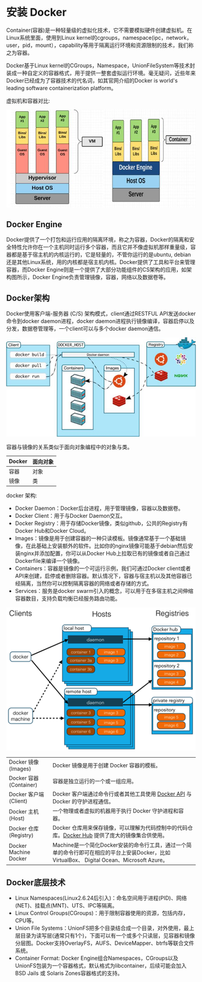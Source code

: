 # 安装 Docker


Container(容器)是一种轻量级的虚拟化技术，它不需要模拟硬件创建虚拟机。在Linux系统里面，使用到Linux kernel的cgroups，namespace(ipc，network， user，pid，mount），capability等用于隔离运行环境和资源限制的技术，我们称之为容器。

Docker基于Linux kernel的CGroups，Namespace，UnionFileSystem等技术封装成一种自定义的容器格式，用于提供一整套虚拟运行环境。毫无疑问，近些年来Docker已经成为了容器技术的代名词，如其官网介绍的Docker is world's leading software containerization platform。

虚拟机和容器对比:

![](image/00-00000.jpg)

## Docker Engine

Docker提供了一个打包和运行应用的隔离环境，称之为容器，Docker的隔离和安全特性允许你在一个主机同时运行多个容器，而且它并不像虚拟机那样重量级，容器都是基于宿主机的内核运行的，它是轻量的，不管你运行的是ubuntu, debian还是其他Linux系统，用的内核都是宿主机内核。Docker提供了工具和平台来管理容器，而Docker Engine则是一个提供了大部分功能组件的CS架构的应用，如架构图所示，Docker Engine负责管理镜像，容器，网络以及数据卷等。


## Docker架构

Docker使用客户端-服务器 (C/S) 架构模式，client通过RESTFUL API发送docker命令到docker daemon进程，docker daemon进程执行镜像编译，容器启停以及分发，数据卷管理等，一个client可以与多个docker daemon通信。

![](image/00-00001.jpg)

容器与镜像的关系类似于面向对象编程中的对象与类。

|Docker|面向对象|
----|-----
|容器|对象
|镜像|类

docker 架构:
* Docker Daemon：Docker后台进程，用于管理镜像，容器以及数据卷。
* Docker Client：用于与Docker Daemon交互。
* Docker Registry：用于存储Docker镜像，类似github，公共的Registry有Docker Hub和Docker Cloud。
* Images：镜像是用于创建容器的一种只读模板。镜像通常基于一个基础镜像，在此基础上安装额外的软件。比如你的nginx镜像可能基于debian然后安装nginx并添加配置，你可以从Docker Hub上拉取已有的镜像或者自己通过Dockerfile来编译一个镜像。
* Containers：容器是镜像的一个可运行示例，我们可通过Docker client或者API来创建，启停或者删除容器。默认情况下，容器与宿主机以及其他容器已经隔离，当然你可以控制隔离容器的网络或者存储的方式。
* Services：服务是docker swarm引入的概念，可以用于在多宿主机之间伸缩容器数目，支持负载均衡已经服务路由功能。

![](image/00-00002.png)

|||
------|-------
|Docker 镜像(Images)	|Docker 镜像是用于创建 Docker 容器的模板。
|Docker 容器(Container)	|容器是独立运行的一个或一组应用。
|Docker 客户端(Client)	|Docker 客户端通过命令行或者其他工具使用 [Docker API](https://docs.docker.com/reference/api/docker_remote_api) 与 Docker 的守护进程通信。
|Docker 主机(Host)	    |一个物理或者虚拟的机器用于执行 Docker 守护进程和容器。
|Docker 仓库(Registry)	|Docker 仓库用来保存镜像，可以理解为代码控制中的代码仓库。[Docker Hub](https://hub.docker.com) 提供了庞大的镜像集合供使用。
|Docker Machine	Docker  |Machine是一个简化Docker安装的命令行工具，通过一个简单的命令行即可在相应的平台上安装Docker，比如VirtualBox、 Digital Ocean、Microsoft Azure。






## Docker底层技术
* Linux Namespaces(Linux2.6.24后引入)：命名空间用于进程(PID)、网络(NET)、挂载点(MNT)、UTS、IPC等隔离。
* Linux Control Groups(CGroups)：用于限制容器使用的资源，包括内存，CPU等。
* Union File Systems：UnionFS把多个目录结合成一个目录，对外使用，最上层目录为读写层(通常只有1个)，下面可以有一个或多个只读层，见容器和镜像分层图。Docker支持OverlayFS，AUFS、DeviceMapper、btrfs等联合文件系统。
* Container Format: Docker Engine组合Namespaces，CGroups以及UnionFS包装为一个容器格式，默认格式为libcontainer，后续可能会加入BSD Jails 或 Solaris Zones容器格式的支持。
